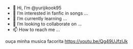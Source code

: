 - 👋 Hi, I’m @yurijikook95
- 👀 I’m interested in fanfic in songs ...
- 🌱 I’m currently learning ...
- 💞️ I’m looking to collaborate on ...
- 📫 How to reach me ...

 

ouça minha musica facorita https://youtu.be/Qg49UJfzlJk

<!---
yurijikook95/yurijikook95 is a ✨ special ✨ repository because its `README.md` (this file) appears on your GitHub profile.
You can click the Preview link to take a look at your changes.
--->
